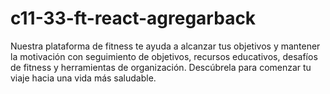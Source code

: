 # c11-33-ft-react-agregarback
Nuestra plataforma de fitness te ayuda a alcanzar tus objetivos y mantener la motivación con seguimiento de objetivos, recursos educativos, desafíos de fitness y herramientas de organización. Descúbrela para comenzar tu viaje hacia una vida más saludable.
